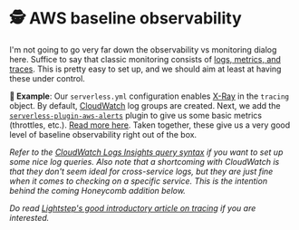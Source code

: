 # 🕵 AWS baseline observability

I'm not going to go very far down the observability vs monitoring dialog here. Suffice to say that classic monitoring consists of [logs, metrics, and traces](https://www.oreilly.com/library/view/distributed-systems-observability/9781492033431/ch04.html). This is pretty easy to set up, and we should aim at least at having these under control.

**🎯 Example**: Our `serverless.yml` configuration enables [X-Ray](https://aws.amazon.com/xray/) in the `tracing` object. By default, [CloudWatch](https://aws.amazon.com/cloudwatch/) log groups are created. Next, we add the [`serverless-plugin-aws-alerts`](https://github.com/ACloudGuru/serverless-plugin-aws-alerts) plugin to give us some basic metrics (throttles, etc.). [Read more here](https://www.serverless.com/blog/serverless-ops-metrics). Taken together, these give us a very good level of baseline observability right out of the box.

_Refer to the_ [_CloudWatch Logs Insights query syntax_](https://docs.aws.amazon.com/AmazonCloudWatch/latest/logs/CWL\_QuerySyntax.html) _if you want to set up some nice log queries. Also note that a shortcoming with CloudWatch is that they don't seem ideal for cross-service logs, but they are just fine when it comes to checking on a specific service. This is the intention behind the coming Honeycomb addition below._

_Do read_ [_Lightstep's good introductory article on tracing_](https://lightstep.com/distributed-tracing/) _if you are interested._
